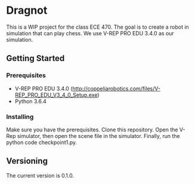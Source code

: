 # Dragnot

This is a WIP project for the class ECE 470. The goal is to create a robot in simulation that can play chess. We use V-REP PRO EDU 3.4.0 as our simulation.

## Getting Started

### Prerequisites
- V-REP PRO EDU 3.4.0 (http://coppeliarobotics.com/files/V-REP_PRO_EDU_V3_4_0_Setup.exe)
- Python 3.6.4

### Installing
Make sure you have the prerequisites. Clone this repository. Open the V-Rep simulator, then open the scene file in the simulator. Finally, run the python code checkpoint1.py.

## Versioning
The current version is 0.1.0.
